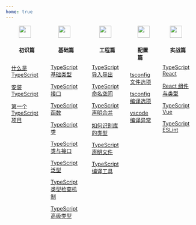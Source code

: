 ```yaml
---
home: true
---
```


<div class="home-content-wrap">
<div class="home-item">
<div class="home-item-title">
  <img class="home-icon" src="/typescript/images/introduce-icon.png"/>
  <p class="home-title">初识篇</p>
</div>

[什么是 TypeScript](/introduce/what-is-typescript.html)

[安装 TypeScript](/introduce/install-typescript.html)

[第一个 TypeScript 项目](/introduce/hello-typescript.html)

</div>

<div class="home-item">
<div class="home-item-title">
  <img class="home-icon" src="/typescript/images/basics-icon.png"/>
  <p class="home-title">基础篇</p>
</div>

[TypeScript 基础类型](/basics/basis-data-types.html)

[TypeScript 接口](/basics/interface.html)

[TypeScript 函数](/basics/function.html)

[TypeScript 类](/basics/class.html)

[TypeScript 类与接口](/basics/class-and-interface.html)

[TypeScript 泛型](/basics/generics.html)

[TypeScript 类型检查机制](/basics/type-check-mechanism.html)

[TypeScript 高级类型](/basics/advanced-type.html)

</div>

<div class="home-item">
<div class="home-item-title">
  <img class="home-icon" src="/typescript/images/project-icon.png"/>
  <p class="home-title">工程篇</p>
</div>

[TypeScript 导入导出](/project/import-export.html)

[TypeScript 命名空间](/project/namespace.html)

[TypeScript 声明合并](/project/declaration-merging.html)

[如何识别库的类型](/project/identify-the-class-library.html)

[TypeScript 声明文件](/project/declaration-files.html)

[TypeScript 编译工具](/project/compile-tools.html)

</div>

<div class="home-item">
<div class="home-item-title">
  <img class="home-icon" src="/typescript/images/configuration-icon.png"/>
  <p class="home-title">配置篇</p>
</div>

[tsconfig 文件选项](/configuration/file-options.html)

[tsconfig 编译选项](/configuration/compiler-options.html)

[vscode 编译异常](/configuration/vscode-compiler.html)

</div>

<div class="home-item">
<div class="home-item-title">
  <img class="home-icon" src="/typescript/images/actual-icon.png"/>
  <p class="home-title">实战篇</p>
</div>

[TypeScript React](/actual/typescript-react.html)

[React 组件与类型](/actual/react-component-type.html)

[TypeScript Vue](/actual/typescript-vue.html)

[TypeScript ESLint](/actual/typescript-eslint.html)

</div>
</div>

<style>
.home-content-wrap {
  width: 100%;
  display: flex;
  justify-content: center;
}
.home-item {
  padding: 0 15px;
}
.home-item-title {
  padding-left: 20px;
}
.home-icon {
  vertical-align: middle;
  width: 32px;
  height: 32px;
  margin-bottom: 8px;
}
.home-title {
  display: inline-block;
  font-weight: bold;
}
@media screen and (max-width: 500px) {
  .home-content-wrap {
    display: block;
  }
  .home-item {
    padding: 0;
  }
  .home-item-title {
    padding-left: 0;
  }
}
</style>
